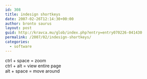 ```yaml
---
id: 308
title: indesign shortkeys
date: 2007-02-26T12:14:30+00:00
author: bronto saurus
layout: post
guid: http://kravca.mu/glob/index.php?entry=entry070226-041430
permalink: /2007/02/indesign-shortkeys/
categories:
  - software
---
```

ctrl + space = zoom  
ctrl + alt = view entire page  
alt + space = move around